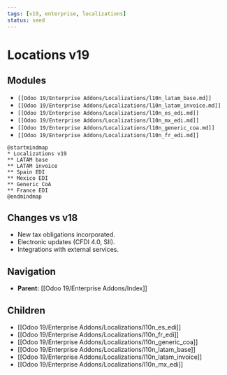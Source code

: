 ```yaml
---
tags: [v19, enterprise, localizations]
status: seed
---
```

# Locations v19

## Modules
- `[[Odoo 19/Enterprise Addons/Localizations/l10n_latam_base.md]]`
- `[[Odoo 19/Enterprise Addons/Localizations/l10n_latam_invoice.md]]`
- `[[Odoo 19/Enterprise Addons/Localizations/l10n_es_edi.md]]`
- `[[Odoo 19/Enterprise Addons/Localizations/l10n_mx_edi.md]]`
- `[[Odoo 19/Enterprise Addons/Localizations/l10n_generic_coa.md]]`
- `[[Odoo 19/Enterprise Addons/Localizations/l10n_fr_edi.md]]`

```plantuml
@startmindmap
* Localizations v19
** LATAM base
** LATAM invoice
** Spain EDI
** Mexico EDI
** Generic CoA
** France EDI
@endmindmap
```

## Changes vs v18
- New tax obligations incorporated.
- Electronic updates (CFDI 4.0, SII).
- Integrations with external services.







## Navigation
- **Parent:** [[Odoo 19/Enterprise Addons/Index]]


## Children
- [[Odoo 19/Enterprise Addons/Localizations/l10n_es_edi]]
- [[Odoo 19/Enterprise Addons/Localizations/l10n_fr_edi]]
- [[Odoo 19/Enterprise Addons/Localizations/l10n_generic_coa]]
- [[Odoo 19/Enterprise Addons/Localizations/l10n_latam_base]]
- [[Odoo 19/Enterprise Addons/Localizations/l10n_latam_invoice]]
- [[Odoo 19/Enterprise Addons/Localizations/l10n_mx_edi]]